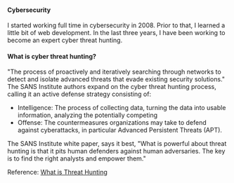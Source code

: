 #### Cybersecurity
I started working full time in cybersecurity in 2008. Prior to that, I learned a little bit of web development. In the last three years, I have been working to become an expert cyber threat hunting. 
#### What is cyber threat hunting?
"The process of proactively and iteratively searching through networks to detect and isolate advanced threats that evade existing security solutions."
The SANS Institute authors expand on the cyber threat hunting process, calling it an active defense strategy consisting of:

* Intelligence: The process of collecting data, turning the data into usable information, analyzing the potentially competing
* Offense: The countermeasures organizations may take to defend against cyberattacks, in particular Advanced Persistent Threats (APT).

The SANS Institute white paper, says it best, "What is powerful about threat hunting is that it pits human defenders against human adversaries. The key is to find the right analysts and empower them." 

Reference: [What is Threat Hunting](https://www.techrepublic.com/article/cyber-threat-hunting-why-this-active-strategy-gives-analysts-an-edge/)